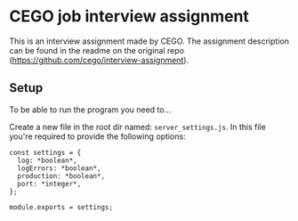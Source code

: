 # CEGO job interview assignment
This is an interview assignment made by CEGO. The assignment description can be found in the readme on the original repo (https://github.com/cego/interview-assignment).

## Setup
To be able to run the program you need to...

Create a new file in the root dir named: `server_settings.js`. In this file you're required to provide the following options:
```
const settings = {
  log: *boolean*,
  logErrors: *boolean*,
  production: *boolean*,
  port: *integer*,
};

module.exports = settings;

```